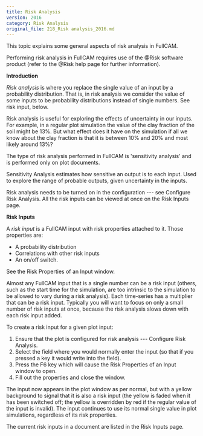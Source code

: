 ```yaml
---
title: Risk Analysis
version: 2016
category: Risk Analysis
original_file: 218_Risk analysis_2016.md
---
```


This topic explains some general aspects of risk analysis in FullCAM.

Performing risk analysis in FullCAM requires use of the \@Risk software
product (refer to the \@Risk help page for further
information).

**Introduction**

*Risk analysis* is where you replace the single value of an input by a
probability distribution. That is, in risk analysis we consider the
value of some inputs to be probability distributions instead of single
numbers. See risk input, below.

Risk analysis is useful for exploring the effects of uncertainty in our
inputs. For example, in a regular plot simulation the value of the clay
fraction of the soil might be 13%. But what effect does it have on the
simulation if all we know about the clay fraction is that it is between
10% and 20% and most likely around 13%?

The type of risk analysis performed in FullCAM is 'sensitivity analysis'
and is performed only on plot documents.

Sensitivity Analysis estimates how
sensitive an output is to each input. Used to explore the range of
probable outputs, given uncertainty in the inputs.

Risk analysis needs to be turned on in the configuration --- see
Configure Risk Analysis. All the
risk inputs can be viewed at once on the Risk
Inputs page.

**Risk Inputs**

A *risk input* is a FullCAM input with risk properties attached to it.
Those properties are:

- A probability distribution
- Correlations with other risk inputs
- An on/off switch.

See the Risk Properties of an
Input window.

Almost any FullCAM input that is a single number can be a risk input
(others, such as the start time for the simulation, are too intrinsic to
the simulation to be allowed to vary during a risk analysis). Each
time-series has a multiplier that can be a risk input. Typically you
will want to focus on only a small number of risk inputs at once,
because the risk analysis slows down with each risk input added.

To create a risk input for a given plot input:

1.  Ensure that the plot is configured for risk analysis --- Configure
    Risk Analysis.
2.  Select the field where you would normally enter the input (so that
    if you pressed a key it would write into the field).
3.  Press the F6 key which will cause the Risk Properties of an
    Input window to open.
4.  Fill out the properties and close the window.

The input now appears in the plot window as per normal, but with a
yellow background to signal that it is also a risk input (the yellow is
faded when it has been switched off; the yellow is overridden by red if
the regular value of the input is invalid). The input continues to use
its normal single value in plot simulations, regardless of its risk
properties.

The current risk inputs in a document are listed in the Risk
Inputs page.